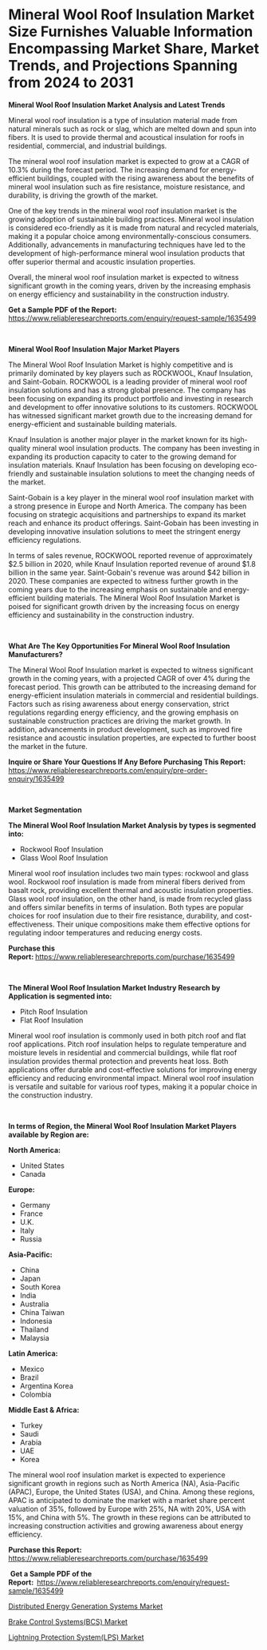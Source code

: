 <p><h1>Mineral Wool Roof Insulation Market Size Furnishes Valuable Information Encompassing Market Share, Market Trends, and Projections Spanning from 2024 to 2031</h1></p><p><strong>Mineral Wool Roof Insulation Market Analysis and Latest Trends</strong></p>
<p><p>Mineral wool roof insulation is a type of insulation material made from natural minerals such as rock or slag, which are melted down and spun into fibers. It is used to provide thermal and acoustical insulation for roofs in residential, commercial, and industrial buildings.</p><p>The mineral wool roof insulation market is expected to grow at a CAGR of 10.3% during the forecast period. The increasing demand for energy-efficient buildings, coupled with the rising awareness about the benefits of mineral wool insulation such as fire resistance, moisture resistance, and durability, is driving the growth of the market. </p><p>One of the key trends in the mineral wool roof insulation market is the growing adoption of sustainable building practices. Mineral wool insulation is considered eco-friendly as it is made from natural and recycled materials, making it a popular choice among environmentally-conscious consumers. Additionally, advancements in manufacturing techniques have led to the development of high-performance mineral wool insulation products that offer superior thermal and acoustic insulation properties. </p><p>Overall, the mineral wool roof insulation market is expected to witness significant growth in the coming years, driven by the increasing emphasis on energy efficiency and sustainability in the construction industry.</p></p>
<p><strong>Get a Sample PDF of the Report:&nbsp;</strong> <a href="https://www.reliableresearchreports.com/enquiry/request-sample/1635499">https://www.reliableresearchreports.com/enquiry/request-sample/1635499</a></p>
<p>&nbsp;</p>
<p><strong>Mineral Wool Roof Insulation Major Market Players</strong></p>
<p><p>The Mineral Wool Roof Insulation Market is highly competitive and is primarily dominated by key players such as ROCKWOOL, Knauf Insulation, and Saint-Gobain. ROCKWOOL is a leading provider of mineral wool roof insulation solutions and has a strong global presence. The company has been focusing on expanding its product portfolio and investing in research and development to offer innovative solutions to its customers. ROCKWOOL has witnessed significant market growth due to the increasing demand for energy-efficient and sustainable building materials.</p><p>Knauf Insulation is another major player in the market known for its high-quality mineral wool insulation products. The company has been investing in expanding its production capacity to cater to the growing demand for insulation materials. Knauf Insulation has been focusing on developing eco-friendly and sustainable insulation solutions to meet the changing needs of the market.</p><p>Saint-Gobain is a key player in the mineral wool roof insulation market with a strong presence in Europe and North America. The company has been focusing on strategic acquisitions and partnerships to expand its market reach and enhance its product offerings. Saint-Gobain has been investing in developing innovative insulation solutions to meet the stringent energy efficiency regulations.</p><p>In terms of sales revenue, ROCKWOOL reported revenue of approximately $2.5 billion in 2020, while Knauf Insulation reported revenue of around $1.8 billion in the same year. Saint-Gobain's revenue was around $42 billion in 2020. These companies are expected to witness further growth in the coming years due to the increasing emphasis on sustainable and energy-efficient building materials. The Mineral Wool Roof Insulation Market is poised for significant growth driven by the increasing focus on energy efficiency and sustainability in the construction industry.</p></p>
<p>&nbsp;</p>
<p><strong>What Are The Key Opportunities For Mineral Wool Roof Insulation Manufacturers?</strong></p>
<p><p>The Mineral Wool Roof Insulation market is expected to witness significant growth in the coming years, with a projected CAGR of over 4% during the forecast period. This growth can be attributed to the increasing demand for energy-efficient insulation materials in commercial and residential buildings. Factors such as rising awareness about energy conservation, strict regulations regarding energy efficiency, and the growing emphasis on sustainable construction practices are driving the market growth. In addition, advancements in product development, such as improved fire resistance and acoustic insulation properties, are expected to further boost the market in the future.</p></p>
<p><strong>Inquire or Share Your Questions If Any Before Purchasing This Report:</strong> <a href="https://www.reliableresearchreports.com/enquiry/pre-order-enquiry/1635499">https://www.reliableresearchreports.com/enquiry/pre-order-enquiry/1635499</a></p>
<p>&nbsp;</p>
<p><strong>Market Segmentation</strong></p>
<p><strong>The Mineral Wool Roof Insulation Market Analysis by types is segmented into:</strong></p>
<p><ul><li>Rockwool Roof Insulation</li><li>Glass Wool Roof Insulation</li></ul></p>
<p><p>Mineral wool roof insulation includes two main types: rockwool and glass wool. Rockwool roof insulation is made from mineral fibers derived from basalt rock, providing excellent thermal and acoustic insulation properties. Glass wool roof insulation, on the other hand, is made from recycled glass and offers similar benefits in terms of insulation. Both types are popular choices for roof insulation due to their fire resistance, durability, and cost-effectiveness. Their unique compositions make them effective options for regulating indoor temperatures and reducing energy costs.</p></p>
<p><strong>Purchase this Report:&nbsp;</strong><a href="https://www.reliableresearchreports.com/purchase/1635499">https://www.reliableresearchreports.com/purchase/1635499</a></p>
<p>&nbsp;</p>
<p><strong>The Mineral Wool Roof Insulation Market Industry Research by Application is segmented into:</strong></p>
<p><ul><li>Pitch Roof Insulation</li><li>Flat Roof Insulation</li></ul></p>
<p><p>Mineral wool roof insulation is commonly used in both pitch roof and flat roof applications. Pitch roof insulation helps to regulate temperature and moisture levels in residential and commercial buildings, while flat roof insulation provides thermal protection and prevents heat loss. Both applications offer durable and cost-effective solutions for improving energy efficiency and reducing environmental impact. Mineral wool roof insulation is versatile and suitable for various roof types, making it a popular choice in the construction industry.</p></p>
<p>&nbsp;</p>
<p><strong>In terms of Region, the Mineral Wool Roof Insulation Market Players available by Region are:</strong></p>
<p>
    <p> <strong> North America: </strong>
        <ul>
            <li>United States</li>
            <li>Canada</li>
        </ul>
        </p> 
    <p> <strong> Europe: </strong>
        <ul>
            <li>Germany</li>
            <li>France</li>
            <li>U.K.</li>
            <li>Italy</li>
            <li>Russia</li>
        </ul>
        </p> 
    <p> <strong> Asia-Pacific: </strong>
        <ul>
            <li>China</li>
            <li>Japan</li>
            <li>South Korea</li>
            <li>India</li>
            <li>Australia</li>
            <li>China Taiwan</li>
            <li>Indonesia</li>
            <li>Thailand</li>
            <li>Malaysia</li>
        </ul>
        </p> 
    <p> <strong> Latin America: </strong>
        <ul>
            <li>Mexico</li>
            <li>Brazil</li>
            <li>Argentina Korea</li>
            <li>Colombia</li>
        </ul>
        </p> 
    <p> <strong> Middle East & Africa: </strong>
        <ul>
            <li>Turkey</li>
            <li>Saudi</li>
            <li>Arabia</li>
            <li>UAE</li>
            <li>Korea</li>
        </ul>
    </p>
    </p>
<p><p>The mineral wool roof insulation market is expected to experience significant growth in regions such as North America (NA), Asia-Pacific (APAC), Europe, the United States (USA), and China. Among these regions, APAC is anticipated to dominate the market with a market share percent valuation of 35%, followed by Europe with 25%, NA with 20%, USA with 15%, and China with 5%. The growth in these regions can be attributed to increasing construction activities and growing awareness about energy efficiency.</p></p>
<p><strong>Purchase this Report: </strong><a href="https://www.reliableresearchreports.com/purchase/1635499">https://www.reliableresearchreports.com/purchase/1635499</a></p>
<p>&nbsp;<strong>Get a Sample PDF of the Report:&nbsp;&nbsp;</strong><a href="https://www.reliableresearchreports.com/enquiry/request-sample/1635499">https://www.reliableresearchreports.com/enquiry/request-sample/1635499</a></p>
<p><strong></strong></p>
<p><p><a href="https://view.publitas.com/reportprime-1/distributed-energy-generation-systems-market-a-comprehensive-report-of-its-market-share-growth-trends-2023-2030/">Distributed Energy Generation Systems Market</a></p><p><a href="https://view.publitas.com/reportprime-1/brake-control-systems-bcs-market-size-market-trends-and-growth-outlook-forecasted-for-period-from-2023-to-2030/">Brake Control Systems(BCS) Market</a></p><p><a href="https://view.publitas.com/reportprime-1/lightning-protection-system-lps-market-size-share-trends-analysis-report-by-material-by-type-by-end-user-by-region-and-segment-forecasts-2023-2030/">Lightning Protection System(LPS) Market</a></p></p>